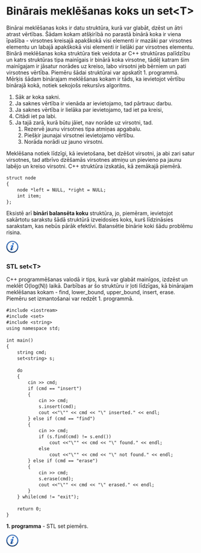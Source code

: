 # Binārais meklēšanas koks un set&lt;T&gt;

Binārai meklēšanas koks ir datu struktūra, kurā var glabāt, dzēst un ātri atrast vērtības. Šādam kokam atšķirībā no parastā binārā koka ir viena īpašība - virsotnes kreisajā apakškokā visi elementi ir mazāki par virsotnes elementu un labajā apakškokā visi elementi ir lielāki par virsotnes elementu. Binārā meklēšanas koka struktūra tiek veidota ar C++ struktūras palīdzību un katrs struktūras tipa mainīgais ir binārā koka virsotne, tādēļ katram šim mainīgajam ir jāsatur norādes uz kreiso, labo virsotni jeb bērniem un pati virsotnes vērtība. Piemēru šādai struktūrai var apskatīt 1. programmā. Mērķis šādam binārajam meklēšanas kokam ir tāds, ka ievietojot vērtību binārajā kokā, notiek sekojošs rekursīvs algoritms.

1. Sāk ar koka sakni.
1. Ja saknes vērtība ir vienāda ar ievietojamo, tad pārtrauc darbu.
1. Ja saknes vērtība ir lielāka par ievietojamo, tad iet pa kreisi,
1. Citādi iet pa labi.
1. Ja tajā zarā, kurā būtu jāiet, nav norāde uz virsotni, tad.
    1. Rezervē jaunu virsotnes tipa atmiņas apgabalu.
    1. Piešķir jaunajai virsotnei ievietojamo vērtību.
    1. Norāda norādi uz jauno virsotni.

Meklēšana notiek līdzīgi, kā ievietošana, bet dzēšot virsotni, ja abi zari satur virsotnes, tad atbrīvo dzēšamās virsotnes atmiņu un pievieno pa jaunu labējo un kreiso virsotni. C++ struktūra izskatās, kā zemākajā piemērā.

```
struct node
{
    node *left = NULL, *right = NULL;
    int item;
};
```

Eksistē arī **bināri balansēta koku** struktūra, jo, piemēram, ievietojot sakārtotu sarakstu šādā struktūrā izveidosies koks, kurš līdzināsies sarakstam, kas nebūs pārāk efektīvi. Balansētie binārie koki šādu problēmu risina.

<a href="http://en.wikipedia.org/wiki/Binary_search_tree" target="_blank">![Vairāk informācija](/media/theory/information.png)</a>

### STL set&lt;T&gt;

C++ programmēšanas valodā ir tips, kurā var glabāt mainīgos, izdzēst un meklēt O(log(N)) laikā. Darbības ar šo struktūru ir ļoti līdzīgas, kā binārajam meklēšanas kokam - find, lower_bound, upper_bound, insert, erase. Piemēru set izmantošanai var redzēt 1. programmā.

```
#include <iostream>
#include <set>
#include <string>
using namespace std;

int main()
{
    string cmd;
    set<string> s;

    do
    {
        cin >> cmd;
        if (cmd == "insert")
        {
            cin >> cmd;
            s.insert(cmd);
            cout <<"\"" << cmd << "\" inserted." << endl;
        } else if (cmd == "find")
        {
            cin >> cmd;
            if (s.find(cmd) != s.end())
                cout <<"\"" << cmd << "\" found." << endl;
            else
                cout <<"\"" << cmd << "\" not found." << endl;
        } else if (cmd == "erase")
        {
            cin >> cmd;
            s.erase(cmd);
            cout <<"\"" << cmd << "\" erased." << endl;
        }
    } while(cmd != "exit");

    return 0;
}
```

**1. programma** - STL set piemērs.

<a href="http://www.cplusplus.com/reference/set/set/" target="_blank">![Vairāk informācija](/media/theory/information.png)</a>